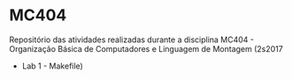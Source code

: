 # MC404
Repositório das atividades realizadas durante a disciplina MC404 - Organização Básica de Computadores e Linguagem de Montagem (2s2017
* Lab 1 - Makefile)
